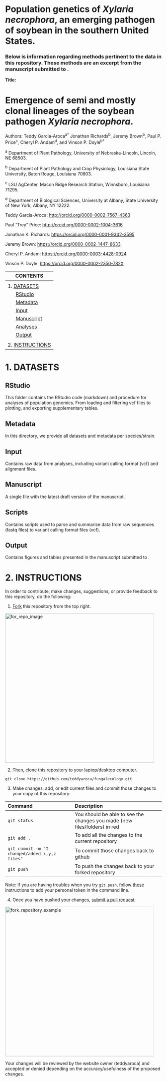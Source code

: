 # Population genetics of **_Xylaria necrophora_**, an emerging pathogen of soybean in the southern United States.

### Below is information regarding methods pertinent to the data in this repository. These methods are an excerpt from the manuscript submitted to .

**Title:**

# Emergence of semi and mostly clonal lineages of the soybean pathogen **_Xylaria necrophora_**.

Authors: Teddy Garcia-Aroca<sup>a\*</sup> Jonathan Richards<sup>b</sup>, Jeremy Brown<sup>b</sup>, Paul P. Price<sup>c</sup>, Cheryl P. Andam<sup>d</sup>, and Vinson P. Doyle<sup>b\*</sup>


<sup>a</sup> Department of Plant Pathology, University of Nebraska-Lincoln, Lincoln, NE 68503.

<sup>b</sup> Department of Plant Pathology and Crop Physiology, Louisiana State University, Baton Rouge, Louisiana 70803.

<sup>c</sup> LSU AgCenter, Macon Ridge Research Station, Winnsboro, Louisiana 71295.

<sup>d</sup> Department of Biological Sciences, University at Albany, State University of New York, Albany, NY 12222.


Teddy Garcia-Aroca: http://orcid.org/0000-0002-7567-4363

Paul “Trey” Price: http://orcid.org/0000-0002-1004-3616

Jonathan K. Richards: https://orcid.org/0000-0001-9342-3595

Jeremy Brown: https://orcid.org/0000-0002-1447-8633

Cheryl P. Andam: https://orcid.org/0000-0003-4428-0924

Vinson P. Doyle: https://orcid.org/0000-0002-2350-782X



| **CONTENTS**                                         |
| -----------------------------------------------------|
|												|
| 1. [DATASETS](#datasets)                        |
| &nbsp;&nbsp;&nbsp;&nbsp;&nbsp;&nbsp;[RStudio](#RStudio)                      |
| &nbsp;&nbsp;&nbsp;&nbsp;&nbsp;&nbsp;[Metadata](#Metadata)                      |
| &nbsp;&nbsp;&nbsp;&nbsp;&nbsp;&nbsp;[Input](#Input)                      |
| &nbsp;&nbsp;&nbsp;&nbsp;&nbsp;&nbsp;[Manuscript](#Manuscript)                      |
| &nbsp;&nbsp;&nbsp;&nbsp;&nbsp;&nbsp;[Analyses](#Scripts)                      |
| &nbsp;&nbsp;&nbsp;&nbsp;&nbsp;&nbsp;[Output](#Output)                      |
|																			|
| 2. [INSTRUCTIONS](#instructions)														|



# 1. DATASETS

## RStudio

This folder contains the RStudio code (markdown) and procedure for analyses of population genomics. From loading and filtering vcf files to plotting, and exporting supplementary tables.

## Metadata

In this directory, we provide all datasets and metadata per species/strain.

## Input

Contains raw data from analyses, including variant calling format (vcf) and alignment files.

## Manuscript

A single file with the latest draft version of the manuscript.

## Scripts

Contains scripts used to parse and summarise data from raw sequences (fastq files) to variant calling format files (vcf). 

## Output

Contains figures and tables presented in the manuscript submitted to .


# 2. INSTRUCTIONS 

In order to contribute, make changes, suggestions, or provide feedback to this repository, do the following:

1. [Fork](https://docs.github.com/en/get-started/quickstart/fork-a-repo) this repository from the top right.

<img width="479" alt="for_repo_image" src="https://docs.github.com/assets/cb-23088/images/help/repository/fork_button.png">

2. Then, clone this repository to your laptop/desktop computer.

`
git clone https://github.com/teddyaroca/fungalecology.git
`

3. Make changes, add, or edit current files and commit those changes to your copy of this 
repository:

| Command | Description |
| :--- | :------------------------------------- |
| `git status` | You should be able to see the changes you made (new files/folders) in red |
| `git add .` | To add all the changes to the current repository |
| `git commit -m "I changed/added x,y,z files"` | To commit those changes back to github |
| `git push` | To push the changes back to your forked repository |

Note: If you are having troubles when you try `git push`, follow [these](https://docs.github.com/en/authentication/keeping-your-account-and-data-secure/creating-a-personal-access-token) instructions to add your personal token in the command line.

4. Once you have pushed your changes, [submit a pull request](https://docs.github.com/en/pull-requests/collaborating-with-pull-requests/proposing-changes-to-your-work-with-pull-requests/about-pull-requests):

<img width="479" alt="fork_repository_example" src="https://docs.github.com/assets/cb-26570/images/help/pull_requests/pull-request-start-review-button.png">

Your changes will be reviewed by the website owner (teddyaroca) and accepted or denied depending on the accuracy/usefulness of the proposed changes.




